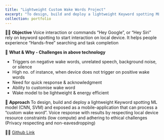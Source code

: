 ```yaml
---
title: "Lightweight Custom Wake Words Project"
excerpt: "To design, build and deploy a lightweight Keyword spotting ML model (CNN, SVM) and exposed as a mobile-application that can process a “custom wake word”<br/><img src='/images/Model Results.png'>"
collection: portfolio
---
```


🧑‍💻 **Objective**
Voice interaction or commands “Hey Google”, or “Hey Siri” rely on keyword spotting to start interaction on local device. It helps people experience “Hands-free” searching and task completion

💭 **What & Why - Challenges in above technology**
- Triggers on negative wake words, unrelated speech, background noise, or silence
- High no. of instance, when device does not trigger on positive wake words
- Need for quick response & acknowledgment
- Ability to customise wake word
- Wake model to be lightweight & energy efficient

🔬 **Approach**
To design, build and deploy a lightweight Keyword spotting ML model (CNN, SVM) and exposed as a mobile-application that can process a “custom wake word”. Voice response with results by respecting local device resource constraints (low compute) and adhering to ethical challenges (Privacy respecting and non-eavesdropping)

🧑‍💻 [Github Link](https://github.com/MonuSingh16/custom-wakeword)
